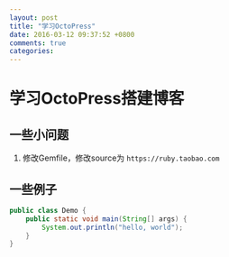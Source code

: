 ```yaml
---
layout: post
title: "学习OctoPress"
date: 2016-03-12 09:37:52 +0800
comments: true
categories: 
---
```


# 学习OctoPress搭建博客 #

## 一些小问题 ##

1. 修改Gemfile，修改source为 `https://ruby.taobao.com`	

## 一些例子 ##

```java This is a java demo
public class Demo {
	public static void main(String[] args) {
		System.out.println("hello, world");
	}
}
```


